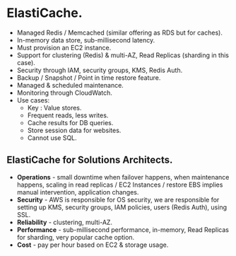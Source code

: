 # **ElastiCache.**

* Managed Redis / Memcached (similar offering as RDS but for caches).
* In-memory data store, sub-millisecond latency.
* Must provision an EC2 instance.
* Support for clustering (Redis) & multi-AZ, Read Replicas (sharding in this case).
* Security through IAM, security groups, KMS, Redis Auth.
* Backup / Snapshot / Point in time restore feature.
* Managed & scheduled maintenance.
* Monitoring through CloudWatch.
* Use cases:
    * Key : Value stores.
    * Frequent reads, less writes.
    * Cache results for DB queries.
    * Store session data for websites.
    * Cannot use SQL.

## **ElastiCache for Solutions Architects.**

* **Operations** - small downtime when failover happens, when maintenance happens, scaling in read replicas / EC2 Instances / restore EBS implies manual intervention, application changes.
* **Security** - AWS is responsible for OS security, we are responsible for setting up KMS, security groups, IAM policies, users (Redis Auth), using SSL.
* **Reliability** - clustering, multi-AZ.
* **Performance** - sub-millisecond performance, in-memory, Read Replicas for sharding, very popular cache option.
* **Cost** - pay per hour based on EC2 & storage usage.